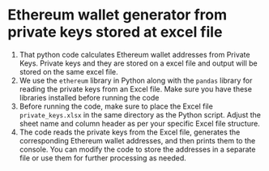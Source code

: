 # Ethereum wallet generator from private keys stored at excel file
1. That python code calculates Ethereum wallet addresses from Private Keys. Private keys and they are stored on a excel file and output will be stored on the same excel file.
2. We use the ```ethereum``` library in Python along with the ```pandas``` library for reading the private keys from an Excel file. Make sure you have these libraries installed before running the code
4. Before running the code, make sure to place the Excel file ```private_keys.xlsx``` in the same directory as the Python script. Adjust the sheet name and column header as per your specific Excel file structure.
5. The code reads the private keys from the Excel file, generates the corresponding Ethereum wallet addresses, and then prints them to the console. You can modify the code to store the addresses in a separate file or use them for further processing as needed.
  
